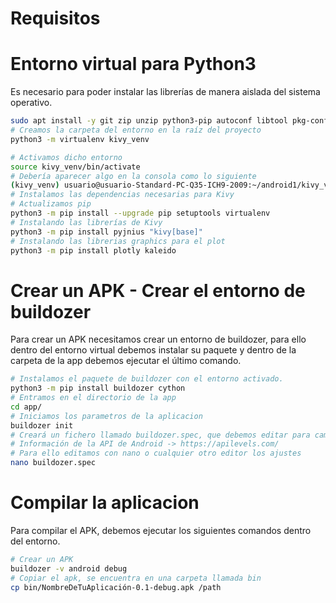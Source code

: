 # Requisitos

# Entorno virtual para Python3

Es necesario para poder instalar las librerías de manera aislada del sistema operativo.
```bash
sudo apt install -y git zip unzip python3-pip autoconf libtool pkg-config zlib1g-dev libncurses5-dev libncursesw5-dev libtinfo5 cmake libffi-dev libssl-dev gradle openjdk-17-jdk python3-kivy virtualenv xclip
# Creamos la carpeta del entorno en la raíz del proyecto
python3 -m virtualenv kivy_venv

# Activamos dicho entorno
source kivy_venv/bin/activate
# Debería aparecer algo en la consola como lo siguiente
(kivy_venv) usuario@usuario-Standard-PC-Q35-ICH9-2009:~/android1/kivy_venv
# Instalamos las dependencias necesarias para Kivy
# Actualizamos pip
python3 -m pip install --upgrade pip setuptools virtualenv
# Instalando las librerías de Kivy
python3 -m pip install pyjnius "kivy[base]"
# Instalando las librerias graphics para el plot
python3 -m pip install plotly kaleido
```

# Crear un APK - Crear el entorno de buildozer

Para crear un APK necesitamos crear un entorno de buildozer, para ello dentro del entorno virtual debemos instalar su paquete y dentro de la 
carpeta de la app debemos ejecutar el último comando.

```bash
# Instalamos el paquete de buildozer con el entorno activado.
python3 -m pip install buildozer cython
# Entramos en el directorio de la app
cd app/
# Iniciamos los parametros de la aplicacion
buildozer init
# Creará un fichero llamado buildozer.spec, que debemos editar para cambiar el nombre de la app y poner la appi adecuada de Android.
# Información de la API de Android -> https://apilevels.com/
# Para ello editamos con nano o cualquier otro editor los ajustes
nano buildozer.spec
```
# Compilar la aplicacion
Para compilar el APK, debemos ejecutar los siguientes comandos dentro del entorno.

```bash
# Crear un APK 
buildozer -v android debug
# Copiar el apk, se encuentra en una carpeta llamada bin
cp bin/NombreDeTuAplicación-0.1-debug.apk /path
```
